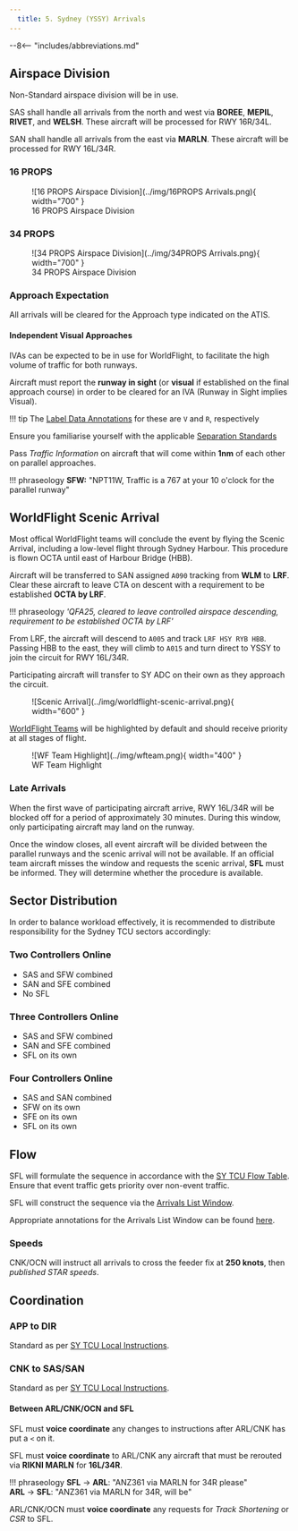 ```yaml
---
  title: 5. Sydney (YSSY) Arrivals
---
```


--8<-- "includes/abbreviations.md"

## Airspace Division
Non-Standard airspace division will be in use.

SAS shall handle all arrivals from the north and west via **BOREE**, **MEPIL**, **RIVET**, and **WELSH**. These aircraft will be processed for RWY 16R/34L.

SAN shall handle all arrivals from the east via **MARLN**. These aircraft will be processed for RWY 16L/34R.

### 16 PROPS

<figure markdown>
![16 PROPS Airspace Division](../img/16PROPS Arrivals.png){ width="700" }
  <figcaption>16 PROPS Airspace Division</figcaption>
</figure>

### 34 PROPS

<figure markdown>
![34 PROPS Airspace Division](../img/34PROPS Arrivals.png){ width="700" }
  <figcaption>34 PROPS Airspace Division</figcaption>
</figure>

### Approach Expectation
All arrivals will be cleared for the Approach type indicated on the ATIS.

#### Independent Visual Approaches
IVAs can be expected to be in use for WorldFlight, to facilitate the high volume of traffic for both runways.

Aircraft must report the **runway in sight** (or **visual** if established on the final approach course) in order to be cleared for an IVA (Runway in Sight implies Visual).

!!! tip
    The [Label Data Annotations](../../../../../../client/annotations/#miscellaneous) for these are `V` and `R`, respectively

Ensure you familiarise yourself with the applicable [Separation Standards](../../../../../../separation-standards/parallelapps/#independent-visual-approaches)

Pass *Traffic Information* on aircraft that will come within **1nm** of each other on parallel approaches.

!!! phraseology
    **SFW:** "NPT11W, Traffic is a 767 at your 10 o'clock for the parallel runway"

## WorldFlight Scenic Arrival
Most offical WorldFlight teams will conclude the event by flying the Scenic Arrival, including a low-level flight through Sydney Harbour. This procedure is flown OCTA until east of Harbour Bridge (HBB).

Aircraft will be transferred to SAN assigned `A090` tracking from **WLM** to **LRF**. Clear these aircraft to leave CTA on descent with a requirement to be established **OCTA by LRF**.

!!! phraseology
    *'QFA25, cleared to leave controlled airspace descending, requirement to be established OCTA by LRF'*

From LRF, the aircraft will descend to `A005` and track `LRF HSY RYB HBB`. Passing HBB to the east, they will climb to `A015` and turn direct to YSSY to join the circuit for RWY 16L/34R. 

Participating aircraft will transfer to SY ADC on their own as they approach the circuit.

<figure markdown>
![Scenic Arrival](../img/worldflight-scenic-arrival.png){ width="600" }
</figure>

[WorldFlight Teams](../../../../#official-team-callsigns) will be highlighted by default and should receive priority at all stages of flight.

<figure markdown>
![WF Team Highlight](../img/wfteam.png){ width="400" }
<figcaption>WF Team Highlight</figcaption>
</figure>

### Late Arrivals
When the first wave of participating aircraft arrive, RWY 16L/34R will be blocked off for a period of approximately 30 minutes. During this window, only participating aircraft may land on the runway.

Once the window closes, all event aircraft will be divided between the parallel runways and the scenic arrival will not be available. If an official team aircraft misses the window and requests the scenic arrival, **SFL** must be informed. They will determine whether the procedure is available.

## Sector Distribution
In order to balance workload effectively, it is recommended to distribute responsibility for the Sydney TCU sectors accordingly:

### Two Controllers Online

- SAS and SFW combined
- SAN and SFE combined
- No SFL

### Three Controllers Online

- SAS and SFW combined
- SAN and SFE combined
- SFL on its own

### Four Controllers Online

- SAS and SAN combined
- SFW on its own
- SFE on its own
- SFL on its own

## Flow
SFL will formulate the sequence in accordance with the [SY TCU Flow Table](../../../../../../terminal/sydney/#flow). Ensure that event traffic gets priority over non-event traffic.

SFL will construct the sequence via the [Arrivals List Window](../../../../../../controller-skills/sequencing/#arrivals-list).

Appropriate annotations for the Arrivals List Window can be found [here](../../../../../../client/annotations/#sequencingflow).

### Speeds
CNK/OCN will instruct all arrivals to cross the feeder fix at **250 knots**, then *published STAR speeds*.

## Coordination
### APP to DIR
Standard as per [SY TCU Local Instructions](../../../../../../terminal/sydney/#app-dir).

### CNK to SAS/SAN
Standard as per [SY TCU Local Instructions](../../../../../../terminal/sydney/#arrivals).

#### Between ARL/CNK/OCN and SFL
SFL must **voice coordinate** any changes to instructions after ARL/CNK has put a `<` on it.

SFL must **voice coordinate** to ARL/CNK any aircraft that must be rerouted via **RIKNI MARLN** for **16L/34R**.

!!! phraseology
    <span class="hotline">**SFL** -> **ARL**</span>: "ANZ361 via MARLN for 34R please"  
    <span class="hotline">**ARL** -> **SFL**</span>: "ANZ361 via MARLN for 34R, will be"  

ARL/CNK/OCN must **voice coordinate** any requests for *Track Shortening* or *CSR* to SFL.